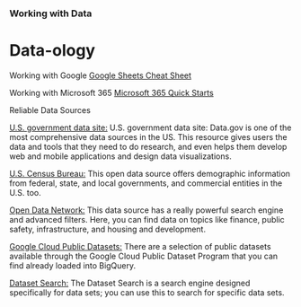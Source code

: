 ### Working with Data
# Data-ology


Working with Google
<a href="https://support.google.com/a/users/answer/9300022" target="_blank">Google Sheets Cheat Sheet</a>

Working with Microsoft 365
<a href="https://support.microsoft.com/en-us/office/microsoft-365-quick-starts-25f909da-3e76-443d-94f4-6cdf7dedc51e#ID0EAADAAA=At_work_or_school" target="_blank" >Microsoft 365 Quick Starts</a>


Reliable Data Sources 

<a href="https://www.data.gov/" target="_blank">U.S. government data site:</a> 
U.S. government data site: Data.gov is one of the most comprehensive data sources in the US. This resource gives users the data and tools that they need to do research, and even helps them develop web and mobile applications and design data visualizations. 

<a href="https://www.census.gov/data.html" target="_blank">U.S. Census Bureau:</a>
This open data source offers demographic information from federal, state, and local governments, and commercial entities in the U.S. too. 

<a href="https://www.opendatanetwork.com/" target="_blank">Open Data Network:</a>
This data source has a really powerful search engine and advanced filters. Here, you can find data on topics like finance, public safety, infrastructure, and housing and development.

<a href="https://cloud.google.com/public-datasets" target="_blank">Google Cloud Public Datasets:</a>
There are a selection of public datasets available through the Google Cloud Public Dataset Program that you can find already loaded into BigQuery.  

<a href="https://datasetsearch.research.google.com/" target="_blank">Dataset Search:</a>
The Dataset Search is a search engine designed specifically for data sets; you can use this to search for specific data sets. 